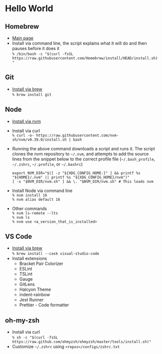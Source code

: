 # Hello World

## Homebrew

- [Main page](https://brew.sh/)
- Install via command line, the script explains what it will do and then pauses before it does it  
  `% /bin/bash -c "$(curl -fsSL https://raw.githubusercontent.com/Homebrew/install/HEAD/install.sh)"`

## Git

- [Install via brew](https://formulae.brew.sh/formula/git)  
  `% brew install git`

## Node

- [Install via nvm](https://github.com/nvm-sh/nvm)
- Install via curl  
  `% curl -o- https://raw.githubusercontent.com/nvm-sh/nvm/v0.39.0/install.sh | bash`
- Running the above command downloads a script and runs it. The script clones the nvm repository to `~/.nvm`, and attempts to add
  the source lines from the snippet below to the correct profile file (`~/.bash_profile`, `~/.zshrc`, `~/.profile`, or `~/.bashrc`)  
  
  ```shell
  export NVM_DIR="$([ -z "${XDG_CONFIG_HOME-}" ] && printf %s "${HOME}/.nvm" || printf %s "${XDG_CONFIG_HOME}/nvm")"
  [ -s "$NVM_DIR/nvm.sh" ] && \. "$NVM_DIR/nvm.sh" # This loads nvm
  ```
- Install Node via command line  
  `% nvm install 16`  
  `% nvm alias default 16`
- Other commands  
  `% nvm ls-remote --lts`  
  `% nvm ls`  
  `% nvm use <a_version_that_is_installed>`

## VS Code

- [Install via brew](https://formulae.brew.sh/cask/visual-studio-code)  
  `% brew install --cask visual-studio-code`
- Install extensions
  - Bracket Pair Colorizer
  - ESLint
  - TSLint
  - Gauge
  - GitLens
  - Halcyon Theme
  - indent-rainbow
  - Jest Runner
  - Prettier - Code formatter

## oh-my-zsh

- Install via curl  
  `% sh -c "$(curl -fsSL https://raw.github.com/ohmyzsh/ohmyzsh/master/tools/install.sh)"`
- Customize `~/.zshrc` using `<repos>/configs/zshrc.txt`
